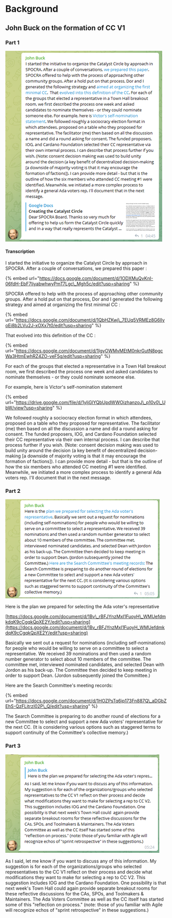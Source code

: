 # Background

## John Buck on the formation of CC V1

### Part 1

![](.gitbook/assets/2021-10-06.png)

#### Transcription

I started the initiative to organize the Catalyst Circle by approach in SPOCRA. After a couple of conversations, we prepared this paper :

{% embed url="https://docs.google.com/document/d/1ODXMuQvKnI-06fdH-EbF7IiyabwhwyPmT7Lgc\_Mgh5c/edit?usp=sharing" %}

SPOCRA offered to help with the process of approaching other community groups. After a hold put on that process, Dor and I generated the following strategy and aimed at organizing the first minimal CC : 

{% embed url="https://docs.google.com/document/d/1QbHZKwj\_7EUq5VRMEz8G6llyoEi8b2LVu2J-xOXx7t0/edit?usp=sharing" %}

That evolved into this definition of the CC :

{% embed url="https://docs.google.com/document/d/1IgyOWMvMEtM0nkrGutN8pgcWa3HtmEwhRZ4ZO-veF5g/edit?usp=sharing" %}

For each of the groups that elected a representative in a Town Hall breakout room, we first described the process one week and asked candidates to nominate themselves - or they could nominate someone else. 

For example, here is Victor's self-nomination statement

{% embed url="https://drive.google.com/file/d/1yljGlYQbUpdWWOizhanzoJ\_p10v0\_UbW/view?usp=sharing" %}

We followed roughly a sociocracy election format in which attendees, proposed on a table who they proposed for representative. The facilitator \(me\) then based on all the discussion a name and did a round asking for consent. The funded proposers, IOG, and Cardano Foundation selected their CC representative via their own internal process. I can describe that process further if you wish. \(Note: consent decision making was used to build unity around the decision \(a key benefit of decentralized decision-making \[a downside of majority voting is that it may encourage the formation of factions\]\). I can provide more detail - but that is the outline of how the six members who attended CC meeting \#1 were identified. Meanwhile, we initiated a more complex process to identify a general Ada voters rep. I'll document that in the next message.

### Part 2

![](.gitbook/assets/2021-10-06-1-.png)

Here is the plan we prepared for selecting the Ada voter's representative 

[https://docs.google.com/document/d/1Bv\_rBFJYnzMxI1FuoyH\_WMUefdmkdqK9cCgqkQpXE2Y/edit?usp=sharing](https://docs.google.com/document/d/1Bv_rBFJYnzMxI1FuoyH_WMUefdmkdqK9cCgqkQpXE2Y/edit?usp=sharing)

Basically we sent out a request for nominations \(including self-nominations\) for people who would be willing to serve on a committee to select a representative. We received 39 nominations and then used a random number generator to select about 10 members of the committee. The committee met, interviewed nominated candidates, and selected Dean with Jordon as his back-up. The Committee then decided to keep meeting in order to support Dean. \(Jordon subsequently joined the Committee.\) 

Here are the Search Committee's meeting records: 

{% embed url="https://docs.google.com/document/d/1HOZPsTq6ip173Fn887Q\_aDGbZEhS-QzFLitrzI02P\_Q/edit?usp=sharing" %}

The Search Committee is preparing to do another round of elections for a new Committee to select and support a new Ada voters' representative for the next CC. \(It is considering various options such as staggered terms to support continuity of the Committee's collective memory.\)

### Part 3

![](.gitbook/assets/2021-10-06-2-.png)

As I said, let me know if you want to discuss any of this information. My suggestion is for each of the organizations/groups who selected representatives to the CC V1 reflect on their process and decide what modifications they want to make for selecting a rep to CC V2. This suggestion includes IOG and the Cardano Foundation. One possibility is that next week's Town Hall could again provide separate breakout rooms for these reflective discussions for the CAs, SPOs, and Toolmakers & Maintainers. The Ada Voters Committee as well as the CC itself has started some of this "reflection on process." \(note: those of you familiar with Agile will recognize echos of "sprint retrospective" in these suggestions.\)



